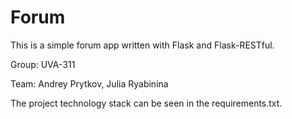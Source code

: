 # Forum

This is a simple forum app written with Flask and Flask-RESTful.

Group: UVA-311

Team: Andrey Prytkov, Julia Ryabinina

The project technology stack can be seen in the requirements.txt.